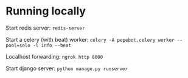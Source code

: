 # Running locally
Start redis server: `redis-server`

Start a celery (with beat) worker: `celery -A pepebot.celery worker --pool=solo -l info --beat`

Localhost forwarding: `ngrok http 8000`

Start django server: `python manage.py runserver`
